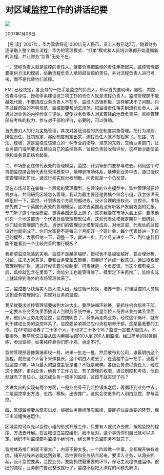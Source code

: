 # 对区域监控工作的讲话纪要
<img class="pv" src="https://api.visitor.plantree.me/visitor-badge/pv?namespace=plantree.me&key=renzhengfei-speeches/./docs/speeches/2007/01/对区域监控工作的讲话纪要.md">


2007年1月08日



【导  读】2007年，华为营收将近1000亿元人民币，员工人数已达7万。随着财务逐渐融入整个商业流程，华为的管理模式、“打单”模式和人员培训等都开始遵循新的流程，并让财务“监管”无处不在。



一、流程负责人就是监控的责任人，就要负责把监控的责任承担起来。监控管理部要提供方法和模板，协助流程负责人承担起监控的责任，并对流程负责人进行考核，而不是代替他们监控。

EMT已经决定，各业务的一把手是监控的负责人。所以首先要明确，自检、内控检查与评估、授权体系建设这三项工作的责任人就是流程负责人，监控管理部不能越俎代庖，不要搞成业务负责人不在乎，监控人员很积极，这样解决不了问题。只不过目前做的不够规范，监控部要帮助去规范，把监控责任落实到流程负责人，并通过对业务的内控检查与评估，促使业务负责人对其管辖的地盘负责任。监控管理部有考核的权力，参与对干部的评价，必要时，可以弹劾。

首先要对人的行为实施管理，其次对各级流程的责任制度实施管理。把行为准则、岗位责任、处罚规定、奖励制度制定出来，流程责任人就不敢松懈了。思路、方法、模板，这是监控应该建立的一种专业的指导、规范的东西，交给业务部门，让业务部门按照要求去建设自己的监控体系，监控负责验收和评价，这样做才能使监控和业务真正结合起来。

二、市场部正在做代表处的管理模型，监控、计划等部门要参与进去。利用这个时机把监控揉合到代表处管理模型中，延伸到市场体系，延伸到业务中去。通过授权使管理得到扩张，通过行权实现分权制衡，问责就是一个负反馈。

现在市场部正在做每一个层级的管理模型，在建设的业务模型中，监控管理部要趁机参与，共同研究区域怎么管理。我认为最主要还是要搞个综合小组，我主张洪天峰组织一下，监控、计划等各个方面的都进去，设计合理的授权点、监控点。市场部先做了一个英国代表处的管理模型，这次去英国我没有听客户发展方面的汇报，专门听了这个管理模型，觉得英国还是上道了。这次我要在市场大会上讲，要求他们在一个地区部选一个代表处做管理模型试点，这些代表处模板定期在一起研讨，你们综合管理部门也去。当他们的管理设计模型完成后，对地区部、代表处的监控设计也就完成了。你们大家是不是每三个月能开一个研讨会，每个代表处讲一下自己的模型，大家归纳一下，调整一下，就进一步，几个月又进步一下，到年底我们能不能看到一个比较完善的推行模板？

我希望监控能落到实地，监控不是越多越好，授权也不是越密越好，要合理分析、讨论、征求大家意见，要和业务变革去商量，商量好了达成一致意见。通过授权使管理得到扩张，通过行权实现分权制衡，问责就是一个负反馈。当这个模型完成后，监控就包含在里面了，岗位分工也能管得住了。模型定下来再推广，监控实际上就延伸到海外的市场管理体系了。

三、监控要尽快落实人员大进大出，经过循环轮换，培养干部，将懂监控的人员输送到业务管理岗位，实现对业务的监控。

我早就要求监控管理部要做到大进大出，要尽快循环轮换，要抓住机会培养干部。一定要从业务系统里面抽调人到财务系统中来，大量监控人员要从业务体系里面来，他们从业务走向监控，监控搞明白了，将来再走向业务，经过这个循环，就有利于建成业务的监控体系了。监控要紧紧抓住应付流程培养干部，这是最重要的工作。在AP项目培养了二十多个人，不也才二十多个吗？监控一定要大胆进人，不要排外。我早就说过要从国内用服抽调100人到200人到监控。经过简单的财务训练，参加监控。如果纯粹靠你们孵小鸡，肯定不行。

监控管理部要像黄埔军校一样，进来一批走一批，然后散布到公司，谁最明白这个流程，就把这个人留下来做县长，这个明白人进去了，在流程中当一把手，流程不就监控了嘛。华为最大的监控主管是谁？不就是我嘛。各级业务流程责任人，经过这个循环，走向业务，他有了工作方法，有了管理的权限，通过制度和考核，他自然就有了责任心。就完成业务一把手的监控，监控不就实现了吗？

大进大出的实现有两个方面，一是业务骨干到监控锻炼之后，再循环到业务中去；二是监控拿出方法、思路、模板，出去推广。这就会使更多的人明白监控，参与监控。

四、区域监控要从现实出发，根据业务目标落实监控，要能抓住最重要的环节，保证主流程快速运作。

区域监控可以先以监控小组的形式开展工作，只要有人就试点去做，按照监控的程序、方法去开展。在区域设立监控组织，我不反对，这个事情你们自己就可以决定。组织不叫监控部叫监控小组也行，组长等于总监职务不就完了。

监控体系推广的面不要太广，内容不要太多。一个阶段做一件事，全都展开做有难度，铺开战线未必能达到效果。监控要和业务结合起来，要深入业务，从源头抓起，设计监控要素，监控业务。要能抓住最重要的环节，保证主流程快速运作。很细的流程，业务部门自己整改就行了，监控小组把大流程的问题先解决。
